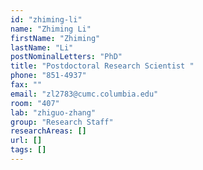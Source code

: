 ```yaml
---
id: "zhiming-li"
name: "Zhiming Li"
firstName: "Zhiming"
lastName: "Li"
postNominalLetters: "PhD"
title: "Postdoctoral Research Scientist "
phone: "851-4937"
fax: ""
email: "zl2783@cumc.columbia.edu"
room: "407"
lab: "zhiguo-zhang"
group: "Research Staff"
researchAreas: []
url: []
tags: []
---
```

